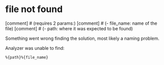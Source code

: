 # file not found

[comment] # (requires 2 params:)
[comment] # (- file_name: name of the file)
[comment] # (- path: where it was expected to be found)

Something went wrong finding the solution, most likely a naming problem.

Analyzer was unable to find:

```text
%{path}%{file_name}
```
